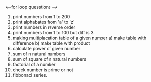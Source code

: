 
<--for loop quesstions -->
1. print numbers from 1 to 200 
2. print alphabates from 'a' to 'z'
3. print numbers in reverse order 
4. print numbers from 1 to 100 but diff is 3 
5. making multiplacation table of a given number 
    a) make table with difference 
    b) make table with product
6. calculate power of given number
7. sum of n natural numbers
8. sum of square of n natural numbers
9. factorial of a number 
10. check number is prime or not 
11. fibbonaci series.
